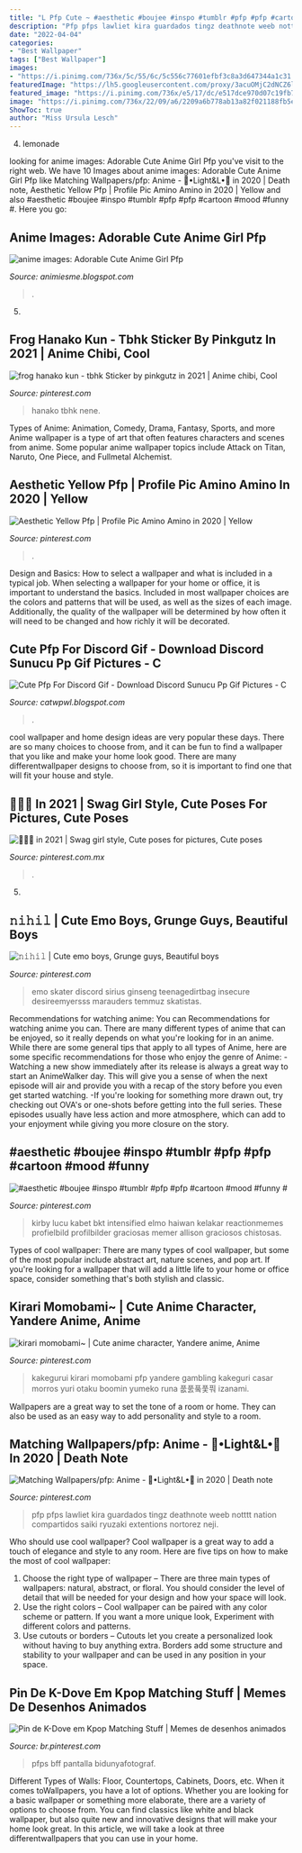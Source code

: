 ```yaml
---
title: "L Pfp Cute ~ #aesthetic #boujee #inspo #tumblr #pfp #pfp #cartoon #mood #funny #"
description: "Pfp pfps lawliet kira guardados tingz deathnote weeb notttt nation compartidos saiki ryuzaki extentions nortorez neji"
date: "2022-04-04"
categories:
- "Best Wallpaper"
tags: ["Best Wallpaper"]
images:
- "https://i.pinimg.com/736x/5c/55/6c/5c556c77601efbf3c8a3d647344a1c31.jpg"
featuredImage: "https://lh5.googleusercontent.com/proxy/3acuOMjC2dNCZ6l1DLxLgF5WXXf9VA9C6cLzatAnKwjy780JFgQMrW3x8zMFxy2YY7IYWQ5tTqw02Ad-z59iLSz56lulW4eso6j1KZafSxs659jcZKBP14rYycq5fF7Znqn0YYCHwtnL73nXaDSJESAiZ0BWnjlHWQ=w1200-h630-p-k-no-nu"
featured_image: "https://i.pinimg.com/736x/e5/17/dc/e517dce970d07c19fb705e70652bf45b.jpg"
image: "https://i.pinimg.com/736x/22/09/a6/2209a6b778ab13a82f021188fb5eeb36.jpg"
ShowToc: true
author: "Miss Ursula Lesch"
---
```



4. lemonade 

	

		
looking for anime images: Adorable Cute Anime Girl Pfp you've visit to the right web. We have 10 Images about anime images: Adorable Cute Anime Girl Pfp like Matching Wallpapers/pfp: Anime - 🍬•Light&amp;L•🍬 in 2020 | Death note, Aesthetic Yellow Pfp | Profile Pic Amino Amino in 2020 | Yellow and also #aesthetic #boujee #inspo #tumblr #pfp #pfp #cartoon #mood #funny #. Here you go:
		
    
## Anime Images: Adorable Cute Anime Girl Pfp

<img loading=lazy src="https://cdn140.picsart.com/268015353021201.jpg?c256x256" onerror="this.onerror=null;this.src='https://tse1.mm.bing.net/th?id=OIP.zvf0jD63v167ivPp_hxwRgAAAA&amp;pid=15.1';" alt="anime images: Adorable Cute Anime Girl Pfp">

_Source: animiesme.blogspot.com_

>. 

	

5.

    
## Frog Hanako Kun - Tbhk Sticker By Pinkgutz In 2021 | Anime Chibi, Cool

<img loading=lazy src="https://i.pinimg.com/736x/22/09/a6/2209a6b778ab13a82f021188fb5eeb36.jpg" onerror="this.onerror=null;this.src='https://tse2.mm.bing.net/th?id=OIP.5slErfecibDQ0HUxSTmiVwHaJ3&amp;pid=15.1';" alt="frog hanako kun - tbhk Sticker by pinkgutz in 2021 | Anime chibi, Cool">

_Source: pinterest.com_

>hanako tbhk nene. 

	

Types of Anime: Animation, Comedy, Drama, Fantasy, Sports, and more
Anime wallpaper is a type of art that often features characters and scenes from anime. Some popular anime wallpaper topics include Attack on Titan, Naruto, One Piece, and Fullmetal Alchemist.

    
## Aesthetic Yellow Pfp | Profile Pic Amino Amino In 2020 | Yellow

<img loading=lazy src="https://i.pinimg.com/736x/bd/e0/ad/bde0adbbd4cc61274106f736d39b52ea.jpg" onerror="this.onerror=null;this.src='https://tse4.mm.bing.net/th?id=OIP.9-OmTGNJHPt2QETnHjXtpgHaIy&amp;pid=15.1';" alt="Aesthetic Yellow Pfp | Profile Pic Amino Amino in 2020 | Yellow">

_Source: pinterest.com_

>. 

	

Design and Basics: How to select a wallpaper and what is included in a typical job.
When selecting a wallpaper for your home or office, it is important to understand the basics. Included in most wallpaper choices are the colors and patterns that will be used, as well as the sizes of each image. Additionally, the quality of the wallpaper will be determined by how often it will need to be changed and how richly it will be decorated.

    
## Cute Pfp For Discord Gif - Download Discord Sunucu Pp Gif Pictures - C

<img loading=lazy src="https://lh5.googleusercontent.com/proxy/3acuOMjC2dNCZ6l1DLxLgF5WXXf9VA9C6cLzatAnKwjy780JFgQMrW3x8zMFxy2YY7IYWQ5tTqw02Ad-z59iLSz56lulW4eso6j1KZafSxs659jcZKBP14rYycq5fF7Znqn0YYCHwtnL73nXaDSJESAiZ0BWnjlHWQ=w1200-h630-p-k-no-nu" onerror="this.onerror=null;this.src='https://tse4.mm.bing.net/th?id=OIP.zfs7WFB7LEJuuEhB6P_GDQHaHa&amp;pid=15.1';" alt="Cute Pfp For Discord Gif - Download Discord Sunucu Pp Gif Pictures - C">

_Source: catwpwl.blogspot.com_

>. 

	

cool wallpaper and home design ideas are very popular these days. There are so many choices to choose from, and it can be fun to find a wallpaper that you like and make your home look good. There are many differentwallpaper designs to choose from, so it is important to find one that will fit your house and style.

    
## 🧛🏽‍♀️ In 2021 | Swag Girl Style, Cute Poses For Pictures, Cute Poses

<img loading=lazy src="https://i.pinimg.com/736x/b5/f0/42/b5f042a1648398fb0409a9044c250859.jpg" onerror="this.onerror=null;this.src='https://tse1.mm.bing.net/th?id=OIP.W3hibRj5HXr2WhlQ6FZEmAHaNJ&amp;pid=15.1';" alt="🧛🏽‍♀️ in 2021 | Swag girl style, Cute poses for pictures, Cute poses">

_Source: pinterest.com.mx_

>. 

	

5.

    
## 𝚗𝚒𝚑𝚒𝚕 | Cute Emo Boys, Grunge Guys, Beautiful Boys

<img loading=lazy src="https://i.pinimg.com/736x/e5/17/dc/e517dce970d07c19fb705e70652bf45b.jpg" onerror="this.onerror=null;this.src='https://tse2.mm.bing.net/th?id=OIP.G42HafJxB_-wW09e-X33dwHaHS&amp;pid=15.1';" alt="𝚗𝚒𝚑𝚒𝚕 | Cute emo boys, Grunge guys, Beautiful boys">

_Source: pinterest.com_

>emo skater discord sirius ginseng teenagedirtbag insecure desireemyersss marauders temmuz skatistas. 

	

Recommendations for watching anime: You can
Recommendations for watching anime you can. There are many different types of anime that can be enjoyed, so it really depends on what you're looking for in an anime. While there are some general tips that apply to all types of Anime, here are some specific recommendations for those who enjoy the genre of Anime: 
-Watching a new show immediately after its release is always a great way to start an AnimeWalker day. This will give you a sense of when the next episode will air and provide you with a recap of the story before you even get started watching. 
-If you're looking for something more drawn out, try checking out OVA's or one-shots before getting into the full series. These episodes usually have less action and more atmosphere, which can add to your enjoyment while giving you more closure on the story.

    
## #aesthetic #boujee #inspo #tumblr #pfp #pfp #cartoon #mood #funny #

<img loading=lazy src="https://i.pinimg.com/736x/4a/f1/13/4af113e01efadbd8a27c68c3b17a3b4a.jpg" onerror="this.onerror=null;this.src='https://tse3.mm.bing.net/th?id=OIP.hhK6ghGjRRjra2MNFAlGgwHaHr&amp;pid=15.1';" alt="#aesthetic #boujee #inspo #tumblr #pfp #pfp #cartoon #mood #funny #">

_Source: pinterest.com_

>kirby lucu kabet bkt intensified elmo haiwan kelakar reactionmemes profielbild profilbilder graciosas memer allison graciosos chistosas. 

	

Types of cool wallpaper:
There are many types of cool wallpaper, but some of the most popular include abstract art, nature scenes, and pop art. If you're looking for a wallpaper that will add a little life to your home or office space, consider something that's both stylish and classic.

    
## Kirari Momobami~ | Cute Anime Character, Yandere Anime, Anime

<img loading=lazy src="https://i.pinimg.com/736x/5c/55/6c/5c556c77601efbf3c8a3d647344a1c31.jpg" onerror="this.onerror=null;this.src='https://tse2.mm.bing.net/th?id=OIP.ZmItd0uY9Kehd37dY5EpCQHaHo&amp;pid=15.1';" alt="kirari momobami~ | Cute anime character, Yandere anime, Anime">

_Source: pinterest.com_

>kakegurui kirari momobami pfp yandere gambling kakeguri casar morros yuri otaku boomin yumeko runa 풊풄풐풏풔 izanami. 

	

Wallpapers are a great way to set the tone of a room or home. They can also be used as an easy way to add personality and style to a room.

    
## Matching Wallpapers/pfp: Anime - 🍬•Light&amp;L•🍬 In 2020 | Death Note

<img loading=lazy src="https://i.pinimg.com/736x/8d/2f/73/8d2f7381ee24467dc2594c809fcf53ea.jpg" onerror="this.onerror=null;this.src='https://tse4.mm.bing.net/th?id=OIP.361yNz2VqCOtB_EgDY5VOAAAAA&amp;pid=15.1';" alt="Matching Wallpapers/pfp: Anime - 🍬•Light&amp;L•🍬 in 2020 | Death note">

_Source: pinterest.com_

>pfp pfps lawliet kira guardados tingz deathnote weeb notttt nation compartidos saiki ryuzaki extentions nortorez neji. 

	

Who should use cool wallpaper?
Cool wallpaper is a great way to add a touch of elegance and style to any room. Here are five tips on how to make the most of cool wallpaper: 
1) Choose the right type of wallpaper – There are three main types of wallpapers: natural, abstract, or floral. You should consider the level of detail that will be needed for your design and how your space will look. 
2) Use the right colors – Cool wallpaper can be paired with any color scheme or pattern. If you want a more unique look, Experiment with different colors and patterns. 
3) Use cutouts or borders – Cutouts let you create a personalized look without having to buy anything extra. Borders add some structure and stability to your wallpaper and can be used in any position in your space.

    
## Pin De K-Dove Em Kpop Matching Stuff | Memes De Desenhos Animados

<img loading=lazy src="https://i.pinimg.com/736x/9d/b0/e0/9db0e0a479a90b13fbcbcb3e6aa1788f.jpg" onerror="this.onerror=null;this.src='https://tse4.mm.bing.net/th?id=OIP.TZp9AOeQPQJIj0gRzTPvogAAAA&amp;pid=15.1';" alt="Pin de K-Dove em Kpop Matching Stuff | Memes de desenhos animados">

_Source: br.pinterest.com_

>pfps bff pantalla bidunyafotograf. 

	

Different Types of Walls: Floor, Countertops, Cabinets, Doors, etc.
When it comes toWallpapers, you have a lot of options. Whether you are looking for a basic wallpaper or something more elaborate, there are a variety of options to choose from. You can find classics like white and black wallpaper, but also quite new and innovative designs that will make your home look great. In this article, we will take a look at three differentwallpapers that you can use in your home.

